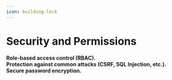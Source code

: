```yaml
---
icon: building-lock
---
```


# Security and Permissions

**Role-based access control (RBAC).**\
**Protection against common attacks (CSRF, SQL Injection, etc.).**\
**Secure password encryption.**
